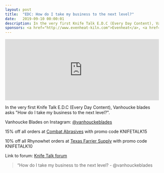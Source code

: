 ```yaml
---
layout: post
title:  "EDC: How do I take my business to the next level?"
date:   2019-09-10 00:00:01
description: In the very first Knife Talk E.D.C (Every Day Content), Vanhoucke blades asks "How do I take my business to the next level?". 
sponsors: <a href="http://www.evenheat-kiln.com">Evenheat</a>, <a href="http://www.combatabrasives.com">Combat Abrasives</a>, <a href="https://www.indasa-abrasives.com">IndasaUSA</a>, and <a href="http://www.texasfarriersupply.com">Texas Farrier Supply</a>.
---
```

                
<iframe height="200px" width="100%" frameborder="no" scrolling="no" seamless src="https://player.simplecast.com/06a102a2-f0a6-44d4-b3ae-28f35e2f6ce1?dark=false"></iframe>

In the very first Knife Talk E.D.C (Every Day Content), Vanhoucke blades asks "How do I take my business to the next level?".         

            
  



Vanhoucke Blades on Instagram: <a href="https://www.instagram.com/vanhoulkeblades ">@vanhouckeblades </a>  





  
15% off all orders at  <a href="http://www.combatabrasives.com">Combat Abrasives</a> with promo code KNIFETALK15

10% off all Rhynowhet orders at  <a href="http://www.texasfarriersupply.com">Texas Farrier Supply</a> with promo code KNIFETALK10
 

   
  

Link to forum: <a href="http://forum.knifetalk.net">Knife Talk forum</a>




 


<blockquote class="largeQuote">“How do I take my business to the next level? - @vanhouckeblades</blockquote>



